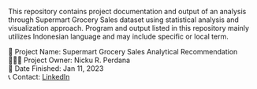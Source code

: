 This repository contains project documentation and output of an analysis through Supermart Grocery Sales dataset using statistical analysis and visualization approach.
Program and output listed in this repository mainly utilizes Indonesian language and may include specific or local term.  

🚩 Project Name: Supermart Grocery Sales Analytical Recommendation  
🙋🏻‍♂️ Project Owner: Nicku R. Perdana  
🏁 Date Finished: Jan 11, 2023  
📞 Contact: [LinkedIn](https://www.linkedin.com/in/nickurendyperdana/)
